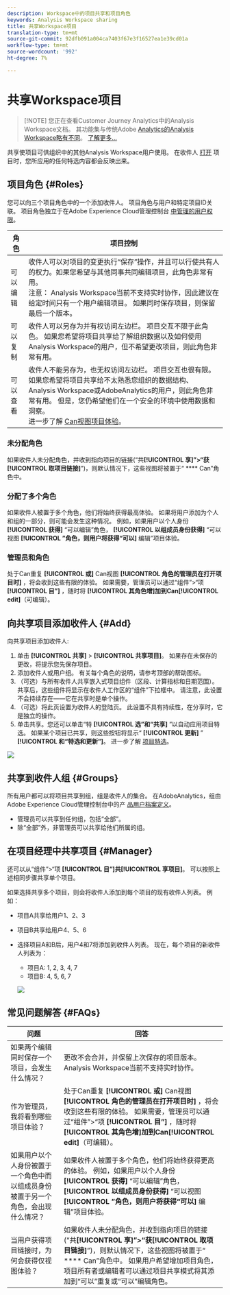 ```yaml
---
description: Workspace中的项目共享和项目角色
keywords: Analysis Workspace sharing
title: 共享Workspace项目
translation-type: tm+mt
source-git-commit: 92dfb091a004ca7403f67e3f16527ea1e39cd01a
workflow-type: tm+mt
source-wordcount: '992'
ht-degree: 7%

---
```



# 共享Workspace项目

>[!NOTE] 您正在查看Customer Journey Analytics中的Analysis Workspace文档。 其功能集与传统Adobe [Analytics的Analysis Workspace略有不同](https://docs.adobe.com/content/help/zh-Hans/analytics/analyze/analysis-workspace/home.html)。 [了解更多...](/help/getting-started/cja-aa.md)

共享使项目可供组织中的其他Analysis Workspace用户使用。 在收件人 [打开](curate.md) 项目时，您所应用的任何特选内容都会反映出来。

## 项目角色 {#Roles}

您可以向三个项目角色中的一个添加收件人。 项目角色与用户和特定项目ID关联。 项目角色独立于在Adobe Experience Cloud管理控制台 [中管理的用户权限](https://docs.adobe.com/content/help/zh-Hans/core-services/interface/manage-users-and-products/admin-getting-started.html)。

| 角色 | 项目控制 |
|---|---|
| 可以编辑 | 收件人可以对项目的变更执行“保存”操作，并且可以行使共有人的权力。如果您希望与其他同事共同编辑项目，此角色非常有用。<br>注意： Analysis Workspace当前不支持实时协作，因此建议在给定时间只有一个用户编辑项目。 如果同时保存项目，则保留最后一个版本。 |
| 可以复制 | 收件人可以另存为并有权访问左边栏。 项目交互不限于此角色。 如果您希望将项目共享给了解组织数据以及如何使用Analysis Workspace的用户，但不希望更改项目，则此角色非常有用。 |
| 可以查看 | 收件人不能另存为，也无权访问左边栏。 项目交互也很有限。 如果您希望将项目共享给不太熟悉您组织的数据结构、Analysis Workspace或AdobeAnalytics的用户，则此角色非常有用。 但是，您仍希望他们在一个安全的环境中使用数据和洞察。<br>进一步了解 [Can视图项目体验](/help/analysis-workspace/curate-share/view-only-projects.md)。 |

### 未分配角色

如果收件人未分配角色，并收到指向项目的链接(“共&#x200B;**[!UICONTROL 享]”>“获[!UICONTROL 取项目链接]**”)，则默认情况下，这些视图将被置于“ **** Can”角色中。

### 分配了多个角色

如果收件人被置于多个角色，他们将始终获得最高体验。 如果将用户添加为个人和组的一部分，则可能会发生这种情况。 例如，如果用户以个人身份 **[!UICONTROL 获得]** “可以编辑”角色， **[!UICONTROL 以组成员身份获得]** “可以视图 **[!UICONTROL ”角色，则用户将获得“可以]** 编辑”项目体验。

### 管理员和角色

处于Can重复 **[!UICONTROL 或]** Can视图 **[!UICONTROL 角色的管理员在打开项目时]** ，将会收到这些有限的体验。 如果需要，管理员可以通过“组件”>“项 **[!UICONTROL 目”]** ，随时将 **[!UICONTROL 其角色增]加到Can[!UICONTROL edit]**（可编辑）。

## 向共享项目添加收件人 {#Add}

向共享项目添加收件人:

1. 单击 **[!UICONTROL 共享]** > **[!UICONTROL 共享项目]**。
如果存在未保存的更改，将提示您先保存项目。
1. 添加收件人或用户组。
有关每个角色的说明，请参考顶部的帮助图标。
1. （可选）与所有收件人共享嵌入式项目组件（区段、计算指标和日期范围）。
共享后，这些组件将显示在收件人工作区的“组件”下拉框中。 请注意，此设置不会持续存在——它在共享时是单个操作。
1. （可选）将此页设置为收件人的登陆页。
此设置不具有持续性，在分享时，它是独立的操作。
1. 单击共享。您还可以单击“特 **[!UICONTROL 选”和“共享]** ”以自动应用项目特选。 如果某个项目已共享，则这些按钮将显示“ **[!UICONTROL 更新]** ” **[!UICONTROL 和“特选和更新”]**。 进一步了解 [项目特选](https://docs.adobe.com/content/help/zh-Hans/analytics/analyze/analysis-workspace/curate-share/curate.html)。

![](assets/share-proj-modal.png)

## 共享到收件人组 {#Groups}

所有用户都可以将项目共享到组，组是收件人的集合。 在AdobeAnalytics，组由Adobe Experience Cloud管理控制台中的产 [品用户档案定义](https://docs.adobe.com/content/help/zh-Hans/core-services/interface/manage-users-and-products/admin-getting-started.html)。

* 管理员可以共享到任何组，包括“全部”。
* 除“全部”外，非管理员可以共享给他们所属的组。

## 在项目经理中共享项目 {#Manager}

还可以从“组件”>“项 **[!UICONTROL 目”]共[!UICONTROL 享项目]**。 可以按照上述相同步骤共享单个项目。

如果选择共享多个项目，则会将收件人添加到每个项目的现有收件人列表。 例如：

* 项目A共享给用户1、2、3
* 项目B共享给用户4、5、6
* 选择项目A和B后，用户4和7将添加到收件人列表。 现在，每个项目的新收件人列表为：
   * 项目A: 1, 2, 3, 4, 7
   * 项目B: 4, 5, 6, 7

   ![](assets/mult-proj-sharing.png)

## 常见问题解答 {#FAQs}

| 问题 | 回答 |
|---|---|
| 如果两个编辑同时保存一个项目，会发生什么情况？ | 更改不会合并，并保留上次保存的项目版本。 Analysis Workspace当前不支持实时协作。 |
| 作为管理员，我将看到哪些项目体验？ | 处于Can重复 **[!UICONTROL 或]** Can视图 **[!UICONTROL 角色的管理员在打开项目时]** ，将会收到这些有限的体验。 如果需要，管理员可以通过“组件”>“项 **[!UICONTROL 目”]** ，随时将 **[!UICONTROL 其角色增]加到Can[!UICONTROL edit]**（可编辑）。 |
| 如果用户以个人身份被置于一个角色中而以组成员身份被置于另一个角色，会出现什么情况？ | 如果收件人被置于多个角色，他们将始终获得更高的体验。 例如，如果用户以个人身份 **[!UICONTROL 获得]** “可以编辑”角色， **[!UICONTROL 以组成员身份获得]** “可以视图 **[!UICONTROL ”角色，则用户将获得“可以]** 编辑”项目体验。 |
| 当用户获得项目链接时，为何会获得仅视图体验？ | 如果收件人未分配角色，并收到指向项目的链接(“共&#x200B;**[!UICONTROL 享]”>“获[!UICONTROL 取项目链接]**”)，则默认情况下，这些视图将被置于“ **** Can”角色中。 如果用户希望增加项目角色，项目所有者或编辑者可以通过项目共享模式将其添加到“可以”重复或“可以”编辑角色。 |
